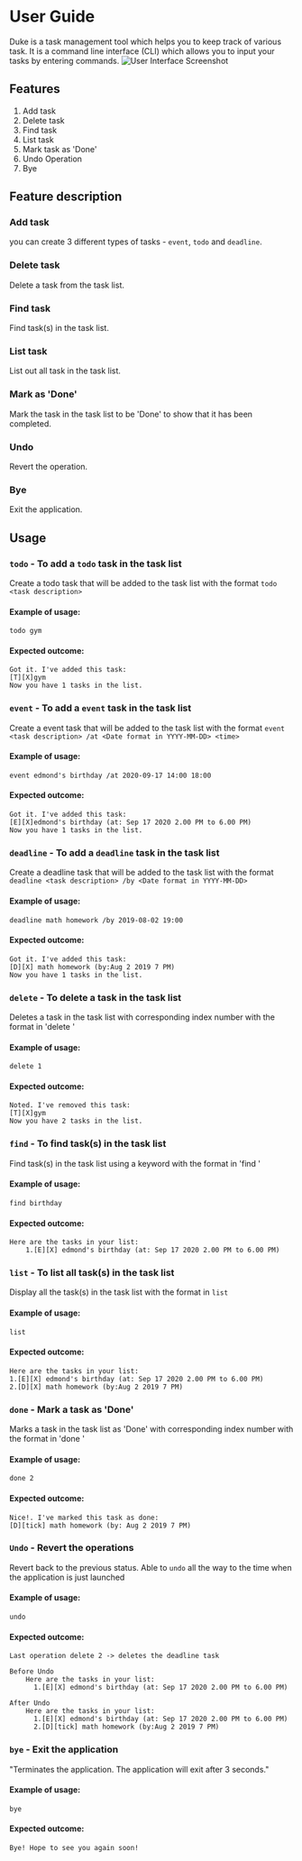# User Guide
Duke is a task management tool which helps you to keep track of various task. It is a command line interface (CLI) which allows you to input your tasks by entering commands.
![User Interface Screenshot](Ui.png)
## Features 
1. Add task
2. Delete task
3. Find task
4. List task
5. Mark task as 'Done'
6. Undo Operation
7. Bye


## Feature description

### Add task 
you can create 3 different types of tasks - `event`, `todo` and `deadline`.

### Delete task
Delete a task from the task list.

### Find task
Find task(s) in the task list.

### List task
List out all task in the task list.

### Mark as 'Done'
Mark the task in the task list to be 'Done' to show that it has been completed.

### Undo 
Revert the operation.

### Bye 
Exit the application.

## Usage

### `todo` - To add a `todo` task in the task list <br/>
Create a todo task that will be added to the task list with the format `todo <task description>`

 
#### Example of usage:
```
todo gym
```
#### Expected outcome:
```
Got it. I've added this task:
[T][X]gym 
Now you have 1 tasks in the list.
```
### `event` - To add a `event` task in the task list <br/>
Create a event task that will be added to the task list with the format `event <task description> /at <Date format in YYYY-MM-DD> <time> `

 
#### Example of usage:
```
event edmond's birthday /at 2020-09-17 14:00 18:00
```
#### Expected outcome:
```
Got it. I've added this task:
[E][X]edmond's birthday (at: Sep 17 2020 2.00 PM to 6.00 PM)
Now you have 1 tasks in the list.
```

### `deadline` - To add a `deadline` task in the task list <br/>
Create a deadline task that will be added to the task list with the format `deadline <task description> /by <Date format in YYYY-MM-DD>`

 
#### Example of usage:
```
deadline math homework /by 2019-08-02 19:00
```

#### Expected outcome:
```
Got it. I've added this task: 
[D][X] math homework (by:Aug 2 2019 7 PM)
Now you have 1 tasks in the list.
```

### `delete` - To delete a task in the task list
Deletes a task in the task list with corresponding index number with the format in 'delete <task number>'

#### Example of usage:
```
delete 1
```

#### Expected outcome:
```
Noted. I've removed this task:
[T][X]gym 
Now you have 2 tasks in the list.
```

### `find` - To find task(s) in the task list
Find task(s) in the task list using a keyword with the format in 'find <task description>'

#### Example of usage:
```
find birthday
```

#### Expected outcome:
```
Here are the tasks in your list:
    1.[E][X] edmond's birthday (at: Sep 17 2020 2.00 PM to 6.00 PM)
```

### `list` - To list all task(s) in the task list
Display all the task(s) in the task list with the format in `list`


#### Example of usage:
```
list
```

#### Expected outcome:
```
Here are the tasks in your list:
1.[E][X] edmond's birthday (at: Sep 17 2020 2.00 PM to 6.00 PM)
2.[D][X] math homework (by:Aug 2 2019 7 PM)
```

### `done` - Mark a task as 'Done'
Marks a task in the task list as 'Done' with corresponding index number with the format in 'done <task number>'

#### Example of usage:
```
done 2
```

#### Expected outcome:
```
Nice!. I've marked this task as done:
[D][tick] math homework (by: Aug 2 2019 7 PM)
```

### `Undo` - Revert the operations
Revert back to the previous status. Able to `undo` all the way to the time when the application is just launched

#### Example of usage:
```
undo
```

#### Expected outcome:
```
Last operation delete 2 -> deletes the deadline task

Before Undo
    Here are the tasks in your list:
      1.[E][X] edmond's birthday (at: Sep 17 2020 2.00 PM to 6.00 PM)

After Undo 
    Here are the tasks in your list:
      1.[E][X] edmond's birthday (at: Sep 17 2020 2.00 PM to 6.00 PM)
      2.[D][tick] math homework (by:Aug 2 2019 7 PM)

``` 

### `bye` - Exit the application
"Terminates the application. The application will exit after 3 seconds."

#### Example of usage:
```
bye
```
#### Expected outcome:
```
Bye! Hope to see you again soon!
```